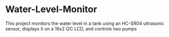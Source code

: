 # Water-Level-Monitor
This project monitors the water level in a tank using an HC-SR04 ultrasonic sensor, displays it on a 16x2 I2C LCD, and controls two pumps
